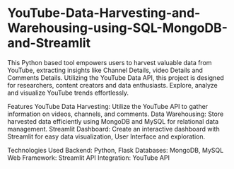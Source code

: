 # YouTube-Data-Harvesting-and-Warehousing-using-SQL-MongoDB-and-Streamlit
This Python based tool empowers users to harvest valuable data from YouTube, extracting insights like Channel Details, video Details and Comments Details. Utilizing the YouTube Data API, this project is designed for researchers, content creators and data enthusiasts. Explore, analyze and visualize YouTube trends effortlessly.  

Features
YouTube Data Harvesting: Utilize the YouTube API to gather information on videos, channels, and comments.
Data Warehousing: Store harvested data efficiently using MongoDB and MySQL for relational data management.
Streamlit Dashboard: Create an interactive dashboard with Streamlit for easy data visualization, User Interface and exploration.

Technologies Used
Backend: Python, Flask
Databases: MongoDB, MySQL
Web Framework: Streamlit
API Integration: YouTube API
